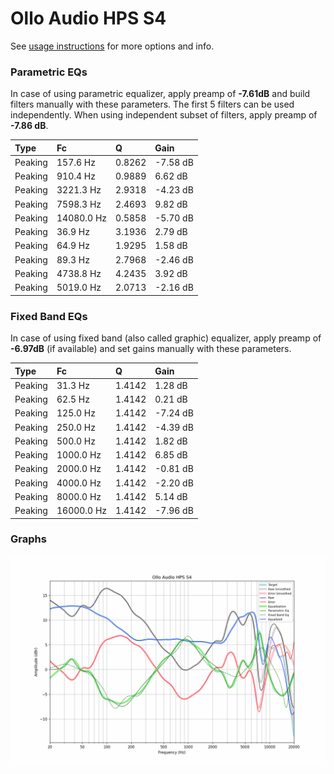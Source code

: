 # Ollo Audio HPS S4
See [usage instructions](https://github.com/jaakkopasanen/AutoEq#usage) for more options and info.

### Parametric EQs
In case of using parametric equalizer, apply preamp of **-7.61dB** and build filters manually
with these parameters. The first 5 filters can be used independently.
When using independent subset of filters, apply preamp of **-7.86 dB**.

| Type    | Fc         |      Q | Gain     |
|:--------|:-----------|:-------|:---------|
| Peaking | 157.6 Hz   | 0.8262 | -7.58 dB |
| Peaking | 910.4 Hz   | 0.9889 | 6.62 dB  |
| Peaking | 3221.3 Hz  | 2.9318 | -4.23 dB |
| Peaking | 7598.3 Hz  | 2.4693 | 9.82 dB  |
| Peaking | 14080.0 Hz | 0.5858 | -5.70 dB |
| Peaking | 36.9 Hz    | 3.1936 | 2.79 dB  |
| Peaking | 64.9 Hz    | 1.9295 | 1.58 dB  |
| Peaking | 89.3 Hz    | 2.7968 | -2.46 dB |
| Peaking | 4738.8 Hz  | 4.2435 | 3.92 dB  |
| Peaking | 5019.0 Hz  | 2.0713 | -2.16 dB |

### Fixed Band EQs
In case of using fixed band (also called graphic) equalizer, apply preamp of **-6.97dB**
(if available) and set gains manually with these parameters.

| Type    | Fc         |      Q | Gain     |
|:--------|:-----------|:-------|:---------|
| Peaking | 31.3 Hz    | 1.4142 | 1.28 dB  |
| Peaking | 62.5 Hz    | 1.4142 | 0.21 dB  |
| Peaking | 125.0 Hz   | 1.4142 | -7.24 dB |
| Peaking | 250.0 Hz   | 1.4142 | -4.39 dB |
| Peaking | 500.0 Hz   | 1.4142 | 1.82 dB  |
| Peaking | 1000.0 Hz  | 1.4142 | 6.85 dB  |
| Peaking | 2000.0 Hz  | 1.4142 | -0.81 dB |
| Peaking | 4000.0 Hz  | 1.4142 | -2.20 dB |
| Peaking | 8000.0 Hz  | 1.4142 | 5.14 dB  |
| Peaking | 16000.0 Hz | 1.4142 | -7.96 dB |

### Graphs
![](./Ollo%20Audio%20HPS%20S4.png)